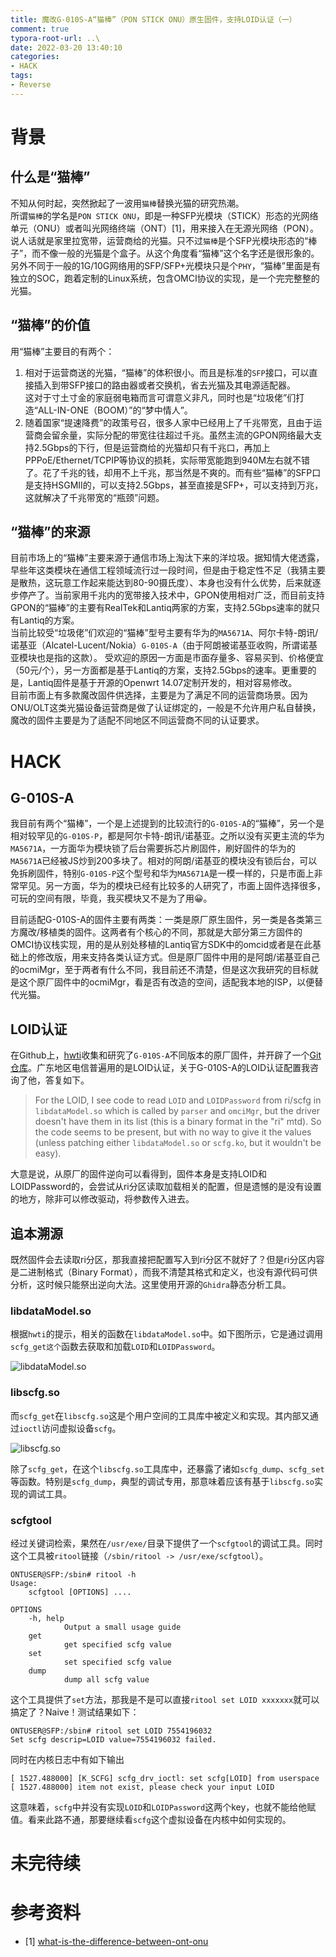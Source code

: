 ```yaml
---
title: 魔改G-010S-A“猫棒”（PON STICK ONU）原生固件，支持LOID认证（一）
comment: true
typora-root-url: ..\
date: 2022-03-20 13:40:10
categories:
- HACK
tags:
- Reverse
---
```

# 背景

## 什么是“猫棒”
不知从何时起，突然掀起了一波用`猫棒`替换光猫的研究热潮。    
所谓`猫棒`的学名是`PON STICK ONU`，即是一种SFP光模块（STICK）形态的光网络单元（ONU）或者叫光网络终端（ONT）[1]，用来接入在无源光网络（PON）。说人话就是家里拉宽带，运营商给的光猫。只不过`猫棒`是个SFP光模块形态的“棒子”，而不像一般的光猫是个盒子。从这个角度看“猫棒”这个名字还是很形象的。另外不同于一般的1G/10G网络用的SFP/SFP+光模块只是个`PHY`，“猫棒”里面是有独立的SOC，跑着定制的Linux系统，包含OMCI协议的实现，是一个完完整整的光猫。    
<!-- more -->
## “猫棒”的价值
用“猫棒”主要目的有两个：    
1. 相对于运营商送的光猫，“猫棒”的体积很小。而且是标准的`SFP`接口，可以直接插入到带SFP接口的路由器或者交换机，省去光猫及其电源适配器。    
这对于寸土寸金的家庭弱电箱而言可谓意义非凡，同时也是“垃圾佬”们打造“ALL-IN-ONE（BOOM）”的“梦中情人”。    
2. 随着国家“提速降费”的政策号召，很多人家中已经用上了千兆带宽，且由于运营商会留余量，实际分配的带宽往往超过千兆。虽然主流的GPON网络最大支持2.5Gbps的下行，但是运营商给的光猫却只有千兆口，再加上PPPoE/Ethernet/TCPIP等协议的损耗，实际带宽能跑到940M左右就不错了。花了千兆的钱，却用不上千兆，那当然是不爽的。而有些“猫棒”的SFP口是支持HSGMII的，可以支持2.5Gbps，甚至直接是SFP+，可以支持到万兆，这就解决了千兆带宽的“瓶颈”问题。 

## “猫棒”的来源
目前市场上的“猫棒”主要来源于通信市场上淘汰下来的洋垃圾。据知情大佬透露，早些年这类模块在通信工程领域流行过一段时间，但是由于稳定性不足（我猜主要是散热，这玩意工作起来能达到80-90摄氏度）、本身也没有什么优势，后来就逐步停产了。当前家用千兆内的宽带接入技术中，GPON使用相对广泛，而目前支持GPON的“猫棒”的主要有RealTek和Lantiq两家的方案，支持2.5Gbps速率的就只有Lantiq的方案。    
当前比较受“垃圾佬”们欢迎的“猫棒”型号主要有华为的`MA5671A`、阿尔卡特-朗讯/诺基亚（Alcatel-Lucent/Nokia）`G-010S-A`（由于阿朗被诺基亚收购，所谓诺基亚模块也是指的这款）。
受欢迎的原因一方面是市面存量多、容易买到、价格便宜（50元/个），另一方面都是基于Lantiq的方案，支持2.5Gbps的速率。更重要的是，Lantiq固件是基于开源的Openwrt 14.07定制开发的，相对容易修改。    
目前市面上有多款魔改固件供选择，主要是为了满足不同的运营商场景。因为ONU/OLT这类光猫设备运营商是做了认证绑定的，一般是不允许用户私自替换，魔改的固件主要是为了适配不同地区不同运营商不同的认证要求。

# HACK 

## G-010S-A
我目前有两个“猫棒”，一个是上述提到的比较流行的`G-010S-A`的“猫棒”，另一个是相对较罕见的`G-010S-P`，都是阿尔卡特-朗讯/诺基亚。之所以没有买更主流的华为`MA5671A`，一方面华为模块锁了后台需要拆芯片刷固件，刷好固件的华为的`MA5671A`已经被JS炒到200多块了。相对的阿朗/诺基亚的模块没有锁后台，可以免拆刷固件，特别`G-010S-P`这个型号和华为`MA5671A`是一模一样的，只是市面上非常罕见。另一方面，华为的模块已经有比较多的人研究了，市面上固件选择很多，可玩的空间有限，毕竟，我买模块又不是为了用😀。

目前适配G-010S-A的固件主要有两类：一类是原厂原生固件，另一类是各类第三方魔改/移植类的固件。这两者有个核心的不同，那就是大部分第三方固件的OMCI协议栈实现，用的是从别处移植的Lantiq官方SDK中的omcid或者是在此基础上的修改版，用来支持各类认证方式。但是原厂固件中用的是阿朗/诺基亚自己的ocmiMgr，至于两者有什么不同，我目前还不清楚，但是这次我研究的目标就是这个原厂固件中的ocmiMgr，看是否有改造的空间，适配我本地的ISP，以便替代光猫。

## LOID认证
在Github上，[hwti](https://github.com/hwti)收集和研究了`G-010S-A`不同版本的原厂固件，并开辟了一个[Git仓库](https://github.com/hwti/G-010S-A)。广东地区电信普遍用的是LOID认证，关于G-010S-A的LOID认证配置我咨询了他，答复如下。
>For the LOID, I see code to read `LOID` and `LOIDPassword` from ri/scfg in `libdataModel.so` which is called by `parser` and `omciMgr`, but the driver doesn't have them in its list (this is a binary format in the "ri" mtd).
So the code seems to be present, but with no way to give it the values (unless patching either `libdataModel.so` or `scfg.ko`, but it wouldn't be easy).

大意是说，从原厂的固件逆向可以看得到，固件本身是支持LOID和LOIDPassword的，会尝试从ri分区读取加载相关的配置，但是遗憾的是没有设置的地方，除非可以修改驱动，将参数传入进去。


## 追本溯源

既然固件会去读取ri分区，那我直接把配置写入到ri分区不就好了？但是ri分区内容是二进制格式（Binary Format），而我不清楚其格式和定义，也没有源代码可供分析，这时候只能祭出逆向大法。这里使用开源的`Ghidra`静态分析工具。    

### libdataModel.so

根据`hwti`的提示，相关的函数在`libdataModel.so`中。如下图所示，它是通过调用`scfg_get这个`函数去获取和加载`LOID`和`LOIDPassword`。

![libdataModel.so](/img/20220320-hack-pon-stick-g010sa/image-20220320215324913.png)

### libscfg.so

而`scfg_get`在`libscfg.so`这是个用户空间的工具库中被定义和实现。其内部又通过`ioctl`访问虚拟设备`scfg`。

![libscfg.so](/img/20220320-hack-pon-stick-g010sa/image-20220320220123986.png)

除了`scfg_get`，在这个`libscfg.so`工具库中，还暴露了诸如`scfg_dump`、`scfg_set`等函数。特别是`scfg_dump`，典型的调试专用，那意味着应该有基于`libscfg.so`实现的调试工具。

### scfgtool

经过关键词检索，果然在`/usr/exe/`目录下提供了一个`scfgtool`的调试工具。同时这个工具被`ritool`链接（`/sbin/ritool -> /usr/exe/scfgtool`）。

```
ONTUSER@SFP:/sbin# ritool -h
Usage:
    scfgtool [OPTIONS] ....

OPTIONS
    -h, help
            Output a small usage guide
    get
            get specified scfg value
    set
            set specified scfg value
    dump
            dump all scfg value
```

这个工具提供了`set`方法，那我是不是可以直接`ritool set LOID xxxxxxx`就可以搞定了？Naive！测试结果如下：

```
ONTUSER@SFP:/sbin# ritool set LOID 7554196032
Set scfg descrip=LOID value=7554196032 failed.
```

同时在内核日志中有如下输出

```
[ 1527.488000] [K_SCFG] scfg_drv_ioctl: set scfg[LOID] from userspace
[ 1527.488000] item not exist, please check your input LOID
```

这意味着，`scfg`中并没有实现`LOID`和`LOIDPassword`这两个key，也就不能给他赋值。看来此路不通，那要继续看`scfg`这个虚拟设备在内核中如何实现的。

# 未完待续

# 参考资料

- [1] [what-is-the-difference-between-ont-onu](https://us.hitrontech.com/learn/what-is-the-difference-between-ont-onu/ )